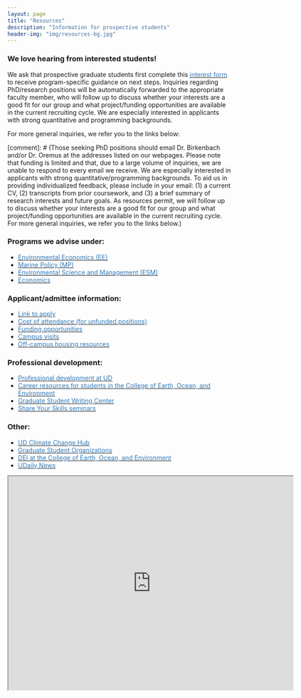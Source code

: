 ```yaml
---
layout: page
title: "Resources"
description: "Information for prospective students"
header-img: "img/resources-bg.jpg"
---
```

### We love hearing from interested students!
We ask that prospective graduate students first complete this [<span style="color:#337ab7">interest form</span>](https://forms.gle/KqiyThnYCLzSi2LK7) to receive program-specific guidance on next steps. Inquiries regarding PhD/research positions will be automatically forwarded to the appropriate faculty member, who will follow up to discuss whether your interests are a good fit for our group and what project/funding opportunities are available in the current recruiting cycle. We are especially interested in applicants with strong quantitative and programming backgrounds. 

For more general inquiries, we refer you to the links below:

[comment]: # (Those seeking PhD positions should email Dr. Birkenbach and/or Dr. Oremus at the addresses listed on our webpages. Please note that funding is limited and that, due to a large volume of inquiries, we are unable to respond to every email we receive. We are especially interested in applicants with strong quantitative/programming backgrounds. To aid us in providing individualized feedback, please include in your email: (1) a current CV, (2) transcripts from prior coursework, and (3) a brief summary of research interests and future goals. As resources permit, we will follow up to discuss whether your interests are a good fit for our group and what project/funding opportunities are available in the current recruiting cycle. For more general inquiries, we refer you to the links below.)  

### Programs we advise under:
* [<span style="color:#337ab7">Environmental Economics (EE)</span>](https://www.udel.edu/academics/colleges/ceoe/departments/smsp/degree/environmental-economics/)
* [<span style="color:#337ab7">Marine Policy (MP)</span>](https://www.udel.edu/academics/colleges/ceoe/departments/smsp/degree/marine-policy-degrees/#:~:text=Students%20in%20the%20Marine%20Policy,and%20coupled%20natural%2Dhuman%20environments.)
* [<span style="color:#337ab7">Environmental Science and Management (ESM)</span>](https://www.udel.edu/academics/colleges/ceoe/prospective-students/graduate/environmental-science-and-management/)
* [<span style="color:#337ab7">Economics</span>](https://lerner.udel.edu/)


### Applicant/admittee information:
* [<span style="color:#337ab7">Link to apply</span>](https://www.udel.edu/academics/colleges/grad/prospective-students/grad-admissions/)
* [<span style="color:#337ab7">Cost of attendance (for unfunded positions)</span>](https://www.udel.edu/academics/colleges/grad/prospective-students/cost-of-attendance/)
* [<span style="color:#337ab7">Funding opportunities</span>](https://www.udel.edu/academics/colleges/grad/current-students/funding/)
* [<span style="color:#337ab7">Campus visits</span>](https://www.udel.edu/apply/undergraduate-admissions/plan-your-visit/virtual-visit/)
* [<span style="color:#337ab7">Off-campus housing resources</span>](https://www.places4students.com/Places/School?SchoolID=XpY%2bczXRSvM%3d)


### Professional development:
* [<span style="color:#337ab7">Professional development at UD</span>](https://www.udel.edu/academics/colleges/grad/current-students/professional-development/)
* [<span style="color:#337ab7">Career resources for students in the College of Earth, Ocean, and Environment</span>](https://www.udel.edu/academics/colleges/ceoe/current-students/career-resources/)
* [<span style="color:#337ab7">Graduate Student Writing Center</span>](https://writingcenter.udel.edu/for-graduate-students/graduate-student-writing-center/)
* [<span style="color:#337ab7">Share Your Skills seminars</span>](https://www1.udel.edu/shareyourskills/page2.html)


### Other:
* [<span style="color:#337ab7">UD Climate Change Hub</span>](https://sites.udel.edu/climatechangehub/)
* [<span style="color:#337ab7">Graduate Student Organizations</span>](https://www.udel.edu/academics/colleges/grad/current-students/grad-student-organizations/)
* [<span style="color:#337ab7">DEI at the College of Earth, Ocean, and Environment</span>](https://www.udel.edu/academics/colleges/ceoe/about/dei/)
* [<span style="color:#337ab7">UDaily News</span>](https://www.udel.edu/udaily/)



<iframe src="https://www.google.com/maps/d/u/0/embed?mid=1iLnHBOrZ1uDpE2J3IJu4JbJDdRmYzIE&ehbc=2E312F&noprof=1" width="640" height="480"></iframe>
